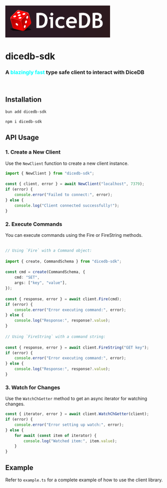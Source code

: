 <br/>
<img src="https://raw.githubusercontent.com/chidam333/dicedb-js/refs/heads/main/dicedb.png" alt="dicedb" height="100px"/>


# dicedb-sdk

<h3>A <span style="color: cyan;">blazingly fast</span> type safe client to interact with DiceDB</h3>

<br/>

## Installation

```bash
bun add dicedb-sdk
```

```bash
npm i dicedb-sdk
```

## API Usage

### 1. Create a New Client

Use the `NewClient` function to create a new client instance.

```ts
import { NewClient } from "dicedb-sdk";

const { client, error } = await NewClient("localhost", 7379);
if (error) {
    console.error("Failed to connect:", error);
} else {
    console.log("Client connected successfully!");
}
```

### 2. Execute Commands

You can execute commands using the Fire or FireString methods.


```ts

// Using `Fire` with a Command object:

import { create, CommandSchema } from "dicedb-sdk";

const cmd = create(CommandSchema, {
    cmd: "SET",
    args: ["key", "value"],
});

const { response, error } = await client.Fire(cmd);
if (error) {
    console.error("Error executing command:", error);
} else {
    console.log("Response:", response?.value);
}

// Using `FireString` with a command string:

const { response, error } = await client.FireString("GET key");
if (error) {
    console.error("Error executing command:", error);
} else {
    console.log("Response:", response?.value);
}

```

### 3. Watch for Changes

Use the `WatchChGetter` method to get an async iterator for watching changes.

```ts
const { iterator, error } = await client.WatchChGetter(client);
if (error) {
    console.error("Error setting up watch:", error);
} else {
    for await (const item of iterator) {
        console.log("Watched item:", item.value);
    }
}
```

## Example

Refer to `example.ts` for a complete example of how to use the client library.
